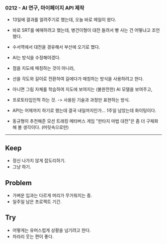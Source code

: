 ### 0212 - AI 연구, 마이페이지 API 제작
- 13일에 결과를 알려주기로 했는데, 오늘 바로 메일이 왔다.
- 바로 SRT를 예매하려고 했는데, 병건이형이 대전 들려서 빵 사는 건 어떻냐고 조언했다.
- 수서역에서 대전을 경유해서 부산에 오기로 했다.

- AI는 방식을 수정해야겠다.
- 점을 지도에 매칭하는 것이 아니라,
- 선을 각도와 길이로 전환하여 길에다가 매칭하는 방식을 사용하려고 한다.
- 아니면 그림 자체를 학습하여 지도에 보여지는 (불완전한) AI 모델을 보여주고,
- 프로토타입인척 하는 것. -> 사용된 기술과 과정만 표현하는 방식.

- API는 어제까지 하기로 했는데 결국 내일까지인가... 1주일 남았는데 화이팅이다.

- 동규형이 추천해준 모션 트래킹 메타버스 게임 "판타지 마법 대전"은 좀 더 구체화해 볼 생각이다. (머릿속으로만)


<hr>

## Keep
- 정신 나가지 않게 잡도리하기.
- 그냥 하기.

## Problem
- 가벼운 입과는 다르게 머리가 무거워지는 중.
- 일주일 남은 프로젝트 기간.


## Try
- 어떻게는 유머스럽게 상황을 넘기려고 한다.
- 차라리 웃는 편이 좋다.

